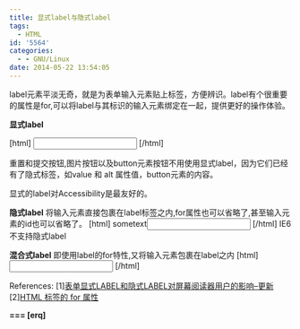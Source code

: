 ```yaml
---
title: 显式label与隐式label
tags:
  - HTML
id: '5564'
categories:
  - - GNU/Linux
date: 2014-05-22 13:54:05
---
```



<!-- more -->
label元素平淡无奇，就是为表单输入元素贴上标签，方便辨识。label有个很重要的属性是for,可以将label与其标识的输入元素绑定在一起，提供更好的操作体验。

**显式label**

\[html\]
<label for="foo"></label><input type="text" id="foo">
\[/html\]

重置和提交按钮,图片按钮以及button元素按钮不用使用显式label，因为它们已经有了隐式标签，如value 和 alt 属性值，button元素的内容。

显式的label对Accessibility是最友好的。

**隐式label**
将输入元素直接包裹在label标签之内,for属性也可以省略了,甚至输入元素的id也可以省略了。
\[html\]
<label>sometext<input type="text"></label>
\[/html\]
IE6不支持隐式label

**混合式label**
即使用label的for特性,又将输入元素包裹在label之内
\[html\]
<label for="foo"><input type="text" id="foo"></label>
\[/html\]



References:
\[1\][表单显式LABEL和隐式LABEL对屏幕阅读器用户的影响–更新](http://www.topcss.org/?p=349)
\[2\][HTML 标签的 for 属性](http://www.w3school.com.cn/tags/att_label_for.asp)

 **===
\[erq\]**
